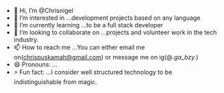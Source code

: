 - 👋 Hi, I’m @Chrisnigel
- 👀 I’m interested in ...development projects based on any language
- 🌱 I’m currently learning ...to be a full stack developer
- 💞️ I’m looking to collaborate on ...projects and volunteer work in the tech industry.
- 📫 How to reach me ...You can either email me on(chrispuskamah@gmail.com) or message me on ig(@_.ga_bzy._)
- 😄 Pronouns: ...
- ⚡ Fun fact: ...I consider  well structured technology to be indistinguishable from magic.

<!---
Chrisnigel/Chrisnigel is a ✨ special ✨ repository because its `README.md` (this file) appears on your GitHub profile.
You can click the Preview link to take a look at your changes.
--->
